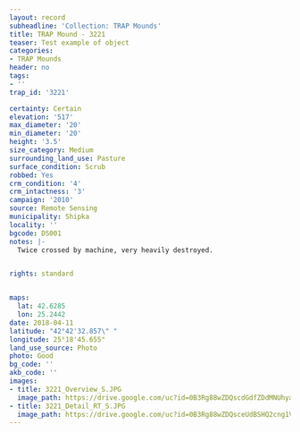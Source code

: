 ```yaml
---
layout: record
subheadline: 'Collection: TRAP Mounds'
title: TRAP Mound - 3221
teaser: Test example of object
categories:
- TRAP Mounds
header: no
tags:
- ''
trap_id: '3221'

certainty: Certain
elevation: '517'
max_diameter: '20'
min_diameter: '20'
height: '3.5'
size_category: Medium
surrounding_land_use: Pasture
surface_condition: Scrub
robbed: Yes
crm_condition: '4'
crm_intactness: '3'
campaign: '2010'
source: Remote Sensing
municipality: Shipka
locality: ''
bgcode: DS001
notes: |-
  Twice crossed by machine, very heavily destroyed.


rights: standard


maps:
  lat: 42.6285
  lon: 25.2442
date: 2018-04-11
latitude: "42°42'32.857\" "
longitude: 25°18'45.655"
land_use_source: Photo
photo: Good
bg_code: ''
akb_code: ''
images:
- title: 3221_Overview_S.JPG
  image_path: https://drive.google.com/uc?id=0B3Rg88wZDQscdGdfZDdMNUhyam8
- title: 3221_Detail_RT_S.JPG
  image_path: https://drive.google.com/uc?id=0B3Rg88wZDQsceUdBSHQ2cng1Vnc
---
```

